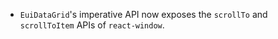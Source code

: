 - `EuiDataGrid`'s imperative API now exposes the `scrollTo` and `scrollToItem` APIs of `react-window`.
